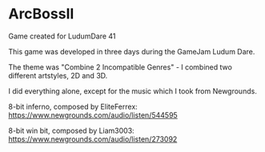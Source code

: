 # ArcBossII
Game created for LudumDare 41

This game was developed in three days during the GameJam Ludum Dare. 

The theme was "Combine 2 Incompatible Genres" - I combined two different artstyles, 2D and 3D.

I did everything alone, except for the music which I took from Newgrounds.

8-bit inferno, composed by EliteFerrex: https://www.newgrounds.com/audio/listen/544595

8-bit win bit, composed by Liam3003: https://www.newgrounds.com/audio/listen/273092
